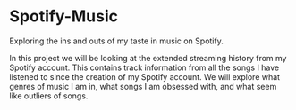 # Spotify-Music
Exploring the ins and outs of my taste in music on Spotify.

In this project we will be looking at the extended streaming history from my Spotify account. This contains track information from all the songs I have listened to since the creation of my Spotify account. We will explore what genres of music I am in, what songs I am obsessed with, and what seem like outliers of songs.
